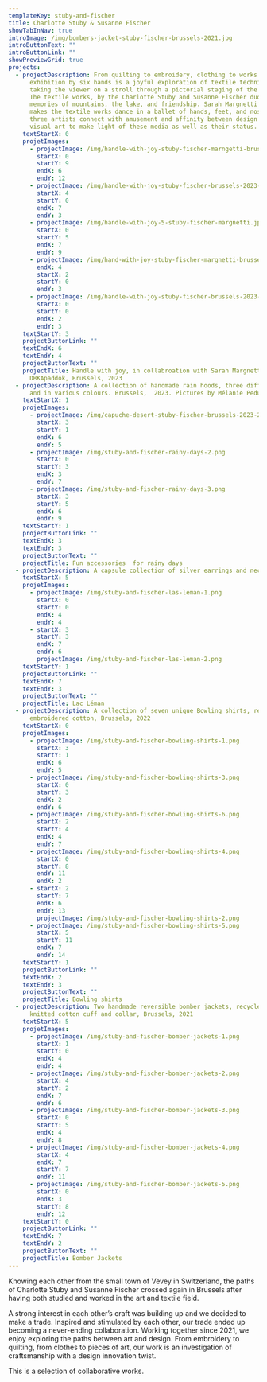 ```yaml
---
templateKey: stuby-and-fischer
title: Charlotte Stuby & Susanne Fischer
showTabInNav: true
introImage: /img/bombers-jacket-stuby-fischer-brussels-2021.jpg
introButtonText: ""
introButtonLink: ""
showPreviewGrid: true
projects:
  - projectDescription: From quilting to embroidery, clothing to works of art, this
      exhibition by six hands is a joyful exploration of textile techniques
      taking the viewer on a stroll through a pictorial staging of the pieces.
      The textile works, by the Charlotte Stuby and Susanne Fischer duo, invoke
      memories of mountains, the lake, and friendship. Sarah Margnetti’s brush
      makes the textile works dance in a ballet of hands, feet, and noses. The
      three artists connect with amusement and affinity between design and
      visual art to make light of these media as well as their status.
    textStartX: 0
    projetImages:
      - projectImage: /img/handle-with-joy-stuby-fischer-marngetti-brussels-2023.jpg
        startX: 0
        startY: 9
        endX: 6
        endY: 12
      - projectImage: /img/handle-with-joy-stuby-fischer-brussels-2023-2.jpg
        startX: 4
        startY: 0
        endX: 7
        endY: 3
      - projectImage: /img/handle-with-joy-5-stuby-fischer-margnetti.jpg
        startX: 0
        startY: 5
        endX: 7
        endY: 9
      - projectImage: /img/hand-with-joy-stuby-fischer-margnetti-brussels-2023-3.jpg
        endX: 4
        startX: 2
        startY: 0
        endY: 3
      - projectImage: /img/handle-with-joy-stuby-fischer-brussels-2023-1.jpg
        startX: 0
        startY: 0
        endX: 2
        endY: 3
    textStartY: 3
    projectButtonLink: ""
    textEndX: 6
    textEndY: 4
    projectButtonText: ""
    projectTitle: Handle with joy, in collabroation with Sarah Margnetti,
      DBKApaddok, Brussels, 2023
  - projectDescription: A collection of handmade rain hoods, three different models
      and in various colours. Brussels,  2023. Pictures by Mélanie Peduzzi
    textStartX: 1
    projetImages:
      - projectImage: /img/capuche-desert-stuby-fischer-brussels-2023-2.jpg
        startX: 3
        startY: 1
        endX: 6
        endY: 5
      - projectImage: /img/stuby-and-fischer-rainy-days-2.png
        startX: 0
        startY: 3
        endX: 3
        endY: 7
      - projectImage: /img/stuby-and-fischer-rainy-days-3.png
        startX: 3
        startY: 5
        endX: 6
        endY: 9
    textStartY: 1
    projectButtonLink: ""
    textEndX: 3
    textEndY: 3
    projectButtonText: ""
    projectTitle: Fun accessories  for rainy days
  - projectDescription: A capsule collection of silver earrings and necklace, Brussels, 2023
    textStartX: 5
    projetImages:
      - projectImage: /img/stuby-and-fischer-las-leman-1.png
        startX: 0
        startY: 0
        endX: 4
        endY: 4
      - startX: 3
        startY: 3
        endX: 7
        endY: 6
        projectImage: /img/stuby-and-fischer-las-leman-2.png
    textStartY: 1
    projectButtonLink: ""
    textEndX: 7
    textEndY: 3
    projectButtonText: ""
    projectTitle: Lac Léman
  - projectDescription: A collection of seven unique Bowling shirts, recycled and
      embroidered cotton, Brussels, 2022
    textStartX: 0
    projetImages:
      - projectImage: /img/stuby-and-fischer-bowling-shirts-1.png
        startX: 3
        startY: 1
        endX: 6
        endY: 5
      - projectImage: /img/stuby-and-fischer-bowling-shirts-3.png
        startX: 0
        startY: 3
        endX: 2
        endY: 6
      - projectImage: /img/stuby-and-fischer-bowling-shirts-6.png
        startX: 2
        startY: 4
        endX: 4
        endY: 7
      - projectImage: /img/stuby-and-fischer-bowling-shirts-4.png
        startX: 0
        startY: 8
        endY: 11
        endX: 2
      - startX: 2
        startY: 7
        endX: 6
        endY: 13
        projectImage: /img/stuby-and-fischer-bowling-shirts-2.png
      - projectImage: /img/stuby-and-fischer-bowling-shirts-5.png
        startX: 5
        startY: 11
        endX: 7
        endY: 14
    textStartY: 1
    projectButtonLink: ""
    textEndX: 2
    textEndY: 3
    projectButtonText: ""
    projectTitle: Bowling shirts
  - projectDescription: Two handmade reversible bomber jackets, recycled nylon, hand
      knitted cotton cuff and collar, Brussels, 2021
    textStartX: 5
    projetImages:
      - projectImage: /img/stuby-and-fischer-bomber-jackets-1.png
        startX: 1
        startY: 0
        endX: 4
        endY: 4
      - projectImage: /img/stuby-and-fischer-bomber-jackets-2.png
        startX: 4
        startY: 2
        endX: 7
        endY: 6
      - projectImage: /img/stuby-and-fischer-bomber-jackets-3.png
        startX: 0
        startY: 5
        endX: 4
        endY: 8
      - projectImage: /img/stuby-and-fischer-bomber-jackets-4.png
        startX: 4
        endX: 7
        startY: 7
        endY: 11
      - projectImage: /img/stuby-and-fischer-bomber-jackets-5.png
        startX: 0
        endX: 3
        startY: 8
        endY: 12
    textStartY: 0
    projectButtonLink: ""
    textEndX: 7
    textEndY: 2
    projectButtonText: ""
    projectTitle: Bomber Jackets
---
```

Knowing each other from the small town of Vevey in Switzerland, the paths of Charlotte Stuby and Susanne Fischer crossed again in Brussels after having both studied and worked in the art and textile field. 

A strong interest in each other’s craft was building up and we decided to make a trade. Inspired and stimulated by each other, our trade ended up becoming a never-ending collaboration. Working together since 2021, we enjoy exploring the paths between art and design. From embroidery to quilting, from clothes to pieces of art, our work is an investigation of craftsmanship with a design innovation twist.

This is a selection of collaborative works.